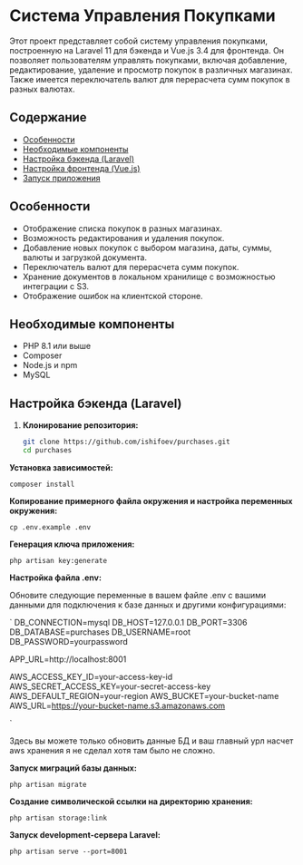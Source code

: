# Система Управления Покупками

Этот проект представляет собой систему управления покупками, построенную на Laravel 11 для бэкенда и Vue.js 3.4 для фронтенда. Он позволяет пользователям управлять покупками, включая добавление, редактирование, удаление и просмотр покупок в различных магазинах. Также имеется переключатель валют для перерасчета сумм покупок в разных валютах.

## Содержание
- [Особенности](#особенности)
- [Необходимые компоненты](#необходимые-компоненты)
- [Настройка бэкенда (Laravel)](#настройка-бэкенда-laravel)
- [Настройка фронтенда (Vue.js)](#настройка-фронтенда-vuejs)
- [Запуск приложения](#запуск-приложения)

## Особенности
- Отображение списка покупок в разных магазинах.
- Возможность редактирования и удаления покупок.
- Добавление новых покупок с выбором магазина, даты, суммы, валюты и загрузкой документа.
- Переключатель валют для перерасчета сумм покупок.
- Хранение документов в локальном хранилище с возможностью интеграции с S3.
- Отображение ошибок на клиентской стороне.

## Необходимые компоненты
- PHP 8.1 или выше
- Composer
- Node.js и npm
- MySQL

## Настройка бэкенда (Laravel)

1. **Клонирование репозитория:**
   ```bash
   git clone https://github.com/ishifoev/purchases.git
   cd purchases

**Установка зависимостей:**

`
composer install
`

**Копирование примерного файла окружения и настройка переменных окружения:**

`
cp .env.example .env
`


**Генерация ключа приложения:**

`
php artisan key:generate
`


**Настройка файла .env:**

Обновите следующие переменные в вашем файле .env с вашими данными для подключения к базе данных и другими конфигурациями:

`
DB_CONNECTION=mysql
DB_HOST=127.0.0.1
DB_PORT=3306
DB_DATABASE=purchases
DB_USERNAME=root
DB_PASSWORD=yourpassword

APP_URL=http://localhost:8001

AWS_ACCESS_KEY_ID=your-access-key-id
AWS_SECRET_ACCESS_KEY=your-secret-access-key
AWS_DEFAULT_REGION=your-region
AWS_BUCKET=your-bucket-name
AWS_URL=https://your-bucket-name.s3.amazonaws.com

`

Здесь вы можете только обновить данные БД и ваш главный урл насчет aws хранения я не сделал хотя там было не сложно.

**Запуск миграций базы данных:**

`
php artisan migrate
`


**Создание символической ссылки на директорию хранения:**

`
php artisan storage:link
`


**Запуск development-сервера Laravel:**

`
php artisan serve --port=8001
`